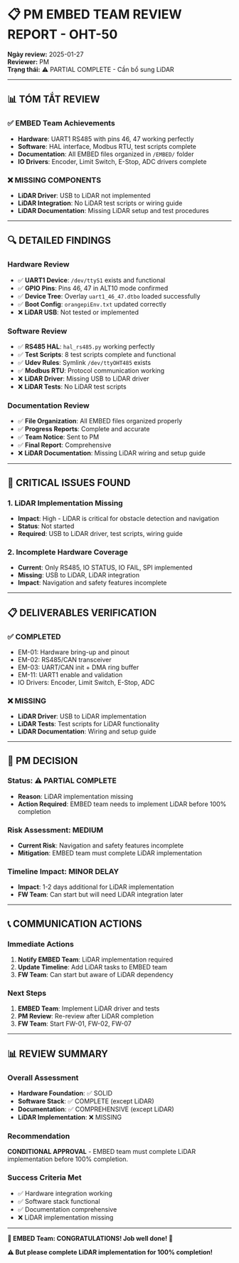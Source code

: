 # 📋 PM EMBED TEAM REVIEW REPORT - OHT-50

**Ngày review:** 2025-01-27  
**Reviewer:** PM  
**Trạng thái:** ⚠️ PARTIAL COMPLETE - Cần bổ sung LiDAR

---

## 📊 **TÓM TẮT REVIEW**

### **✅ EMBED Team Achievements**
- **Hardware**: UART1 RS485 with pins 46, 47 working perfectly
- **Software**: HAL interface, Modbus RTU, test scripts complete
- **Documentation**: All EMBED files organized in `/EMBED/` folder
- **IO Drivers**: Encoder, Limit Switch, E-Stop, ADC drivers complete

### **❌ MISSING COMPONENTS**
- **LiDAR Driver**: USB to LiDAR not implemented
- **LiDAR Integration**: No LiDAR test scripts or wiring guide
- **LiDAR Documentation**: Missing LiDAR setup and test procedures

---

## 🔍 **DETAILED FINDINGS**

### **Hardware Review**
- ✅ **UART1 Device**: `/dev/ttyS1` exists and functional
- ✅ **GPIO Pins**: Pins 46, 47 in ALT10 mode confirmed
- ✅ **Device Tree**: Overlay `uart1_46_47.dtbo` loaded successfully
- ✅ **Boot Config**: `orangepiEnv.txt` updated correctly
- ❌ **LiDAR USB**: Not tested or implemented

### **Software Review**
- ✅ **RS485 HAL**: `hal_rs485.py` working perfectly
- ✅ **Test Scripts**: 8 test scripts complete and functional
- ✅ **Udev Rules**: Symlink `/dev/ttyOHT485` exists
- ✅ **Modbus RTU**: Protocol communication working
- ❌ **LiDAR Driver**: Missing USB to LiDAR driver
- ❌ **LiDAR Tests**: No LiDAR test scripts

### **Documentation Review**
- ✅ **File Organization**: All EMBED files organized properly
- ✅ **Progress Reports**: Complete and accurate
- ✅ **Team Notice**: Sent to PM
- ✅ **Final Report**: Comprehensive
- ❌ **LiDAR Documentation**: Missing LiDAR wiring and setup guide

---

## 🚨 **CRITICAL ISSUES FOUND**

### **1. LiDAR Implementation Missing**
- **Impact**: High - LiDAR is critical for obstacle detection and navigation
- **Status**: Not started
- **Required**: USB to LiDAR driver, test scripts, wiring guide

### **2. Incomplete Hardware Coverage**
- **Current**: Only RS485, IO STATUS, IO FAIL, SPI implemented
- **Missing**: USB to LiDAR, LiDAR integration
- **Impact**: Navigation and safety features incomplete

---

## 📋 **DELIVERABLES VERIFICATION**

### **✅ COMPLETED**
- EM-01: Hardware bring-up and pinout
- EM-02: RS485/CAN transceiver
- EM-03: UART/CAN init + DMA ring buffer
- EM-11: UART1 enable and validation
- IO Drivers: Encoder, Limit Switch, E-Stop, ADC

### **❌ MISSING**
- **LiDAR Driver**: USB to LiDAR implementation
- **LiDAR Tests**: Test scripts for LiDAR functionality
- **LiDAR Documentation**: Wiring and setup guide

---

## 🎯 **PM DECISION**

### **Status: ⚠️ PARTIAL COMPLETE**
- **Reason**: LiDAR implementation missing
- **Action Required**: EMBED team needs to implement LiDAR before 100% completion

### **Risk Assessment: MEDIUM**
- **Current Risk**: Navigation and safety features incomplete
- **Mitigation**: EMBED team must complete LiDAR implementation

### **Timeline Impact: MINOR DELAY**
- **Impact**: 1-2 days additional for LiDAR implementation
- **FW Team**: Can start but will need LiDAR integration later

---

## 📞 **COMMUNICATION ACTIONS**

### **Immediate Actions**
1. **Notify EMBED Team**: LiDAR implementation required
2. **Update Timeline**: Add LiDAR tasks to EMBED team
3. **FW Team**: Can start but aware of LiDAR dependency

### **Next Steps**
1. **EMBED Team**: Implement LiDAR driver and tests
2. **PM Review**: Re-review after LiDAR completion
3. **FW Team**: Start FW-01, FW-02, FW-07

---

## 📊 **REVIEW SUMMARY**

### **Overall Assessment**
- **Hardware Foundation**: ✅ SOLID
- **Software Stack**: ✅ COMPLETE (except LiDAR)
- **Documentation**: ✅ COMPREHENSIVE (except LiDAR)
- **LiDAR Implementation**: ❌ MISSING

### **Recommendation**
**CONDITIONAL APPROVAL** - EMBED team must complete LiDAR implementation before 100% completion.

### **Success Criteria Met**
- ✅ Hardware integration working
- ✅ Software stack functional
- ✅ Documentation comprehensive
- ❌ LiDAR implementation missing

---

**🎉 EMBED Team: CONGRATULATIONS! Job well done! 🎉**

**⚠️ But please complete LiDAR implementation for 100% completion!**
